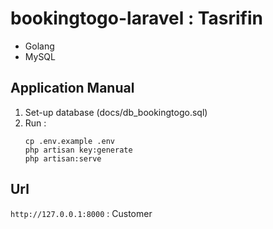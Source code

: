 
# bookingtogo-laravel : Tasrifin

- Golang
- MySQL

## Application Manual
1. Set-up database (docs/db_bookingtogo.sql)
2. Run :
   ``` 
   cp .env.example .env
   php artisan key:generate
   php artisan:serve
   ```

## Url 
`http://127.0.0.1:8000` : Customer </br>




